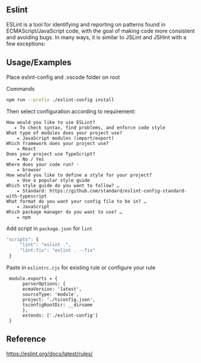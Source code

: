 
## Eslint
ESLint is a tool for identifying and reporting on patterns found in ECMAScript/JavaScript code, with the goal of making 
code more consistent and avoiding bugs. 
In many ways, it is similar to JSLint and JSHint with a few exceptions:
     
    
## Usage/Examples

   Place eslint-config and .vscode folder on root

   Commands

``` bash
npm run --prefix ./eslint-config install
```

Then select configuration according to requirement:

    How would you like to use ESLint?
       ▸ To check syntax, find problems, and enforce code style
    What type of modules does your project use?
        ▸ JavaScript modules (import/export)
    Which framework does your project use?
        ▸ React
    Does your project use TypeScript? 
        ▸ No / Yes
    Where does your code run? · 
        ▸ browser
    How would you like to define a style for your project?
        ▸ Use a popular style guide
    Which style guide do you want to follow? … 
        ▸ Standard: https://github.com/standard/eslint-config-standard-with-typescript
    What format do you want your config file to be in? … 
        ▸ JavaScript
    Which package manager do you want to use? … 
        ▸ npm
                
Add script in `package.json` for `lint`

   ```javascript
   "scripts": {
		"lint": "eslint .",
		"lint:fix": "eslint . --fix"
	}
  ```

Paste in `eslintrc.cjs` for existing rule or configure your rule 
   
     module.exports = {
          parserOptions: {
          ecmaVersion: 'latest',
          sourceType: 'module',
          project: './tsconfig.json',
          tsconfigRootDir: __dirname
          },
          extends: ['./eslint-config']
     }


## Reference
https://eslint.org/docs/latest/rules/
